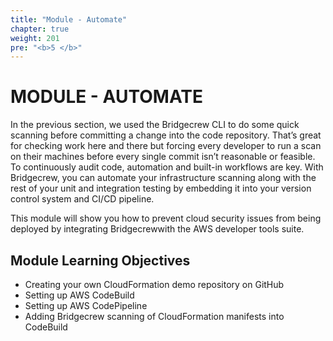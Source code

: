 ```yaml
---
title: "Module - Automate"
chapter: true
weight: 201
pre: "<b>5 </b>"
---
```


# MODULE - AUTOMATE
In the previous section, we used the Bridgecrew CLI to do some quick scanning before committing a change into the code repository. That’s great for checking work here and there but  forcing every developer to run a scan on their machines before every single commit isn’t reasonable or feasible. To continuously audit code, automation and built-in workflows are key. With Bridgecrew, you can automate your infrastructure scanning along with the rest of your unit and integration testing by embedding it into your version control system and CI/CD pipeline.

This module will show you how to prevent cloud security issues from being deployed   by integrating Bridgecrewwith the AWS developer tools suite. 

## Module Learning Objectives
- Creating your own CloudFormation demo repository on GitHub
- Setting up AWS CodeBuild
- Setting up AWS CodePipeline
- Adding Bridgecrew scanning of CloudFormation manifests into CodeBuild